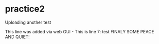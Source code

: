 # practice2

Uploading another test



This line was added via web GUI - This is line 7: test FINALY SOME PEACE AND QUIET!
